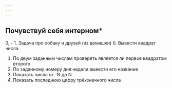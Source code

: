 ```yaml
---
---
---
```



## Почувствуй себя интерном*
 0, - 1. Задача про собаку и друзей (из домашки)
 0. Вывести квадрат числа
 1. По двум заданным числам проверять является ли первое квадратом второго
 3. По заданному номеру дня недели вывести его название
 7. Показать числа от -N до N
 9. Показать последнюю цифру трёхзначного числа




